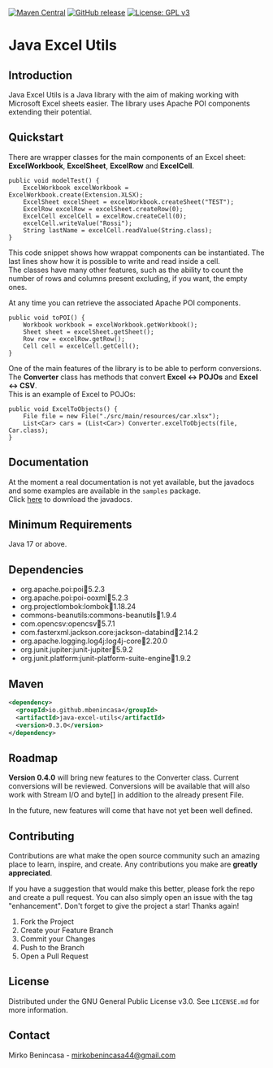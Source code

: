 [![Maven Central](https://img.shields.io/maven-central/v/io.github.mbenincasa/java-excel-utils.svg?label=Maven%20Central)](https://search.maven.org/search?q=g:%22io.github.mbenincasa%22%20AND%20a:%22java-excel-utils%22)
[![GitHub release](https://img.shields.io/github/release/MBenincasa/java-excel-utils)](https://github.com/MBenincasa/java-excel-utils/releases/)
[![License: GPL v3](https://img.shields.io/badge/License-GPLv3-blue.svg)](https://www.gnu.org/licenses/gpl-3.0)

# Java Excel Utils

## Introduction
Java Excel Utils is a Java library with the aim of making working with Microsoft Excel sheets easier. The library uses Apache POI components extending their potential.<br>

## Quickstart
There are wrapper classes for the main components of an Excel sheet: **ExcelWorkbook**, **ExcelSheet**, **ExcelRow** and **ExcelCell**.
```
public void modelTest() {
    ExcelWorkbook excelWorkbook = ExcelWorkbook.create(Extension.XLSX);
    ExcelSheet excelSheet = excelWorkbook.createSheet("TEST");
    ExcelRow excelRow = excelSheet.createRow(0);
    ExcelCell excelCell = excelRow.createCell(0);
    excelCell.writeValue("Rossi");
    String lastName = excelCell.readValue(String.class);
}
```

This code snippet shows how wrappat components can be instantiated. The last lines show how it is possible to write and read inside a cell.<br>
The classes have many other features, such as the ability to count the number of rows and columns present excluding, if you want, the empty ones.<p>
At any time you can retrieve the associated Apache POI components.

```
public void toPOI() {
    Workbook workbook = excelWorkbook.getWorkbook();
    Sheet sheet = excelSheet.getSheet();
    Row row = excelRow.getRow();
    Cell cell = excelCell.getCell();
}
```

One of the main features of the library is to be able to perform conversions. The **Converter** class has methods that convert **Excel <-> POJOs** and **Excel <-> CSV**.<br>
This is an example of Excel to POJOs:
```
public void ExcelToObjects() {
    File file = new File("./src/main/resources/car.xlsx");
    List<Car> cars = (List<Car>) Converter.excelToObjects(file, Car.class);
}
```

## Documentation
At the moment a real documentation is not yet available, but the javadocs and some examples are available in the `samples` package.<br>
Click [here](https://repo1.maven.org/maven2/io/github/mbenincasa/java-excel-utils/0.3.0/java-excel-utils-0.3.0-javadoc.jar) to download the javadocs.

## Minimum Requirements
Java 17 or above.

## Dependencies
- org.apache.poi:poi:jar:5.2.3
- org.apache.poi:poi-ooxml:jar:5.2.3
- org.projectlombok:lombok:jar:1.18.24
- commons-beanutils:commons-beanutils:jar:1.9.4
- com.opencsv:opencsv:jar:5.7.1
- com.fasterxml.jackson.core:jackson-databind:jar:2.14.2
- org.apache.logging.log4j:log4j-core:jar:2.20.0
- org.junit.jupiter:junit-jupiter:jar:5.9.2
- org.junit.platform:junit-platform-suite-engine:jar:1.9.2

## Maven
```xml
<dependency>
  <groupId>io.github.mbenincasa</groupId>
  <artifactId>java-excel-utils</artifactId>
  <version>0.3.0</version>
</dependency>
```

## Roadmap
**Version 0.4.0** will bring new features to the Converter class. Current conversions will be reviewed. Conversions will be available that will also work with Stream I/O and byte[] in addition to the already present File.<p>
In the future, new features will come that have not yet been well defined.

## Contributing
Contributions are what make the open source community such an amazing place to learn, inspire, and create. Any contributions you make are **greatly appreciated**.

If you have a suggestion that would make this better, please fork the repo and create a pull request. You can also simply open an issue with the tag "enhancement".
Don't forget to give the project a star! Thanks again!
1. Fork the Project
2. Create your Feature Branch
3. Commit your Changes
4. Push to the Branch
5. Open a Pull Request

## License
Distributed under the GNU General Public License v3.0. See `LICENSE.md` for more information.

## Contact
Mirko Benincasa - mirkobenincasa44@gmail.com
